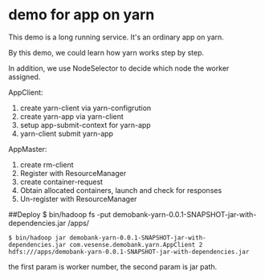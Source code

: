 # demo for app on yarn
This demo is a long running service. It's an ordinary app on yarn.

By this demo, we could learn how yarn works step by step.

In addition, we use NodeSelector to decide which node the worker assigned.

AppClient:

1. create yarn-client via yarn-configrution
2. create yarn-app via yarn-client
3. setup app-submit-context for yarn-app
4. yarn-client submit yarn-app

AppMaster:

1. create rm-client
2. Register with ResourceManager
3. create container-request
4. Obtain allocated containers, launch and check for responses
5. Un-register with ResourceManager

##Deploy
    $ bin/hadoop fs -put demobank-yarn-0.0.1-SNAPSHOT-jar-with-dependencies.jar /apps/

    $ bin/hadoop jar demobank-yarn-0.0.1-SNAPSHOT-jar-with-dependencies.jar com.vesense.demobank.yarn.AppClient 2 hdfs:///apps/demobank-yarn-0.0.1-SNAPSHOT-jar-with-dependencies.jar

the first param is worker number, the second param is jar path.


	
